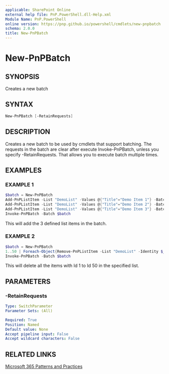 ```yaml
---
applicable: SharePoint Online
external help file: PnP.PowerShell.dll-Help.xml
Module Name: PnP.PowerShell
online version: https://pnp.github.io/powershell/cmdlets/new-pnpbatch
schema: 2.0.0
title: New-PnPBatch
---
```


# New-PnPBatch

## SYNOPSIS
Creates a new batch

## SYNTAX

```powershell
New-PnPBatch [-RetainRequests]
```

## DESCRIPTION
Creates a new batch to be used by cmdlets that support batching. The requests in the batch are clear after execute Invoke-PnPBatch, unless you specify -RetainRequests. That allows you to execute batch multiple times.

## EXAMPLES

### EXAMPLE 1
```powershell
$batch = New-PnPBatch
Add-PnPListItem -List "DemoList" -Values @{"Title"="Demo Item 1"} -Batch $batch
Add-PnPListItem -List "DemoList" -Values @{"Title"="Demo Item 2"} -Batch $batch
Add-PnPListItem -List "DemoList" -Values @{"Title"="Demo Item 3"} -Batch $batch
Invoke-PnPBatch -Batch $batch
```

This will add the 3 defined list items in the batch.

### EXAMPLE 2
```powershell
$batch = New-PnPBatch
1..50 | Foreach-Object{Remove-PnPListItem -List "DemoList" -Identity $_ -Batch $batch}
Invoke-PnPBatch -Batch $batch
```

This will delete all the items with Id 1 to Id 50 in the specified list.

## PARAMETERS

### -RetainRequests

```yaml
Type: SwitchParameter
Parameter Sets: (All)

Required: True
Position: Named
Default value: None
Accept pipeline input: False
Accept wildcard characters: False
```

## RELATED LINKS

[Microsoft 365 Patterns and Practices](https://aka.ms/m365pnp)